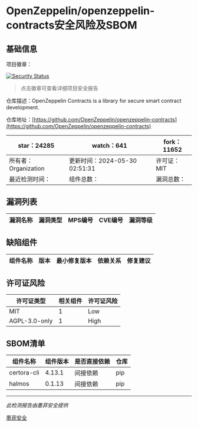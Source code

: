 # OpenZeppelin/openzeppelin-contracts安全风险及SBOM

## 基础信息

项目徽章：

[![Security Status](https://www.murphysec.com/platform3/v31/badge/1795896944357908480.svg)](https://www.murphysec.com/console/report/1694779879860891648/1795896944357908480)

> 点击徽章可查看详细项目安全报告

仓库描述：OpenZeppelin Contracts is a library for secure smart contract development.

仓库地址：[https://github.com/OpenZeppelin/openzeppelin-contracts](https://github.com/OpenZeppelin/openzeppelin-contracts)

| star：24285 | watch：641 | fork：11652 |
| ----------- | -------------- | ------------ |
| 所有者：Organization | 更新时间：2024-05-30 02:51:31 | 许可证：MIT |
| 最近检测时间： | 组件总数： | 漏洞总数： |




## 漏洞列表

| 漏洞名称 | 漏洞类型 | MPS编号 | CVE编号 | 漏洞等级 |
| ------- | ------ | ------- | ------ | ----- |





## 缺陷组件

| 组件名称 | 版本 | 最小修复版本 | 依赖关系 | 修复建议 |
| -------- | ---- | ------------ | -------- | -------- |





## 许可证风险

| 许可证类型 | 相关组件 | 许可证风险 |
| ---------- | -------- | ---------- |
|MIT|1|Low|
|AGPL-3.0-only|1|High|




## SBOM清单

| 组件名称 | 组件版本 | 是否直接依赖 | 仓库 |
| -------- | -------- | ------------ | ---- |
|certora-cli|4.13.1|间接依赖|pip|
|halmos|0.1.13|间接依赖|pip|


------

*此检测报告由墨菲安全提供*

[墨菲安全](www.murphysec.com)